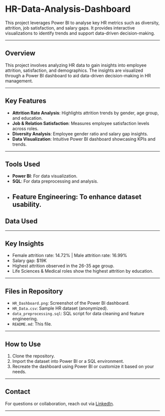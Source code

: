 # HR-Data-Analysis-Dashboard
This project leverages Power BI to analyse key HR metrics such as diversity, attrition, job satisfaction, and salary gaps. It provides interactive visualizations to identify trends and support data-driven decision-making. 

---

## Overview  
This project involves analyzing HR data to gain insights into employee attrition, satisfaction, and demographics. The insights are visualized through a Power BI dashboard to aid data-driven decision-making in HR management.  

---

## Key Features  
- **Attrition Rate Analysis**: Highlights attrition trends by gender, age group, and education.  
- **Job & Relation Satisfaction**: Measures employee satisfaction levels across roles.  
- **Diversity Analysis**: Employee gender ratio and salary gap insights.  
- **Data Visualization**: Intuitive Power BI dashboard showcasing KPIs and trends.  

---

## Tools Used  
- **Power BI**: For data visualization.  
- **SQL**: For data preprocessing and analysis.  
- **Feature Engineering**: To enhance dataset usability.
  ---

## Data Used  
 

---

## Key Insights  
- Female attrition rate: 14.72% | Male attrition rate: 16.99%  
- Salary gap: $19K  
- Highest attrition observed in the 26-35 age group.  
- Life Sciences & Medical roles show the highest attrition by education.  

---

## Files in Repository  
- `HR_Dashboard.png`: Screenshot of the Power BI dashboard.  
- `HR_Data.csv`: Sample HR dataset (anonymized).  
- `data_preprocessing.sql`: SQL script for data cleaning and feature engineering.  
- `README.md`: This file.  

---

## How to Use  
1. Clone the repository.  
2. Import the dataset into Power BI or a SQL environment.  
3. Recreate the dashboard using Power BI or customize it based on your needs.  

---

## Contact  
For questions or collaboration, reach out via [LinkedIn](https://www.linkedin.com/in/nikhil-choudhary-6163a8263/).  

---


